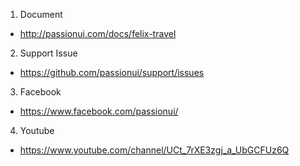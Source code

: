 1. Document

- http://passionui.com/docs/felix-travel

2. Support Issue

- https://github.com/passionui/support/issues

3. Facebook

- https://www.facebook.com/passionui/

4. Youtube

- https://www.youtube.com/channel/UCt_7rXE3zgj_a_UbGCFUz6Q
